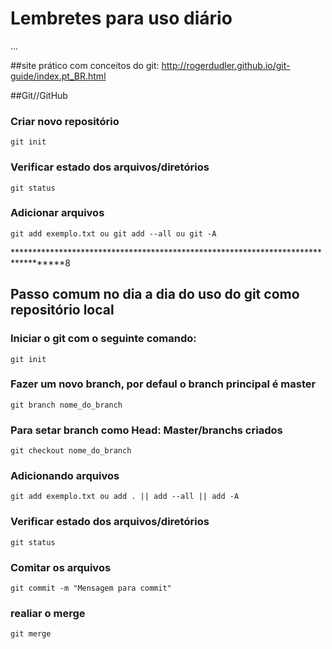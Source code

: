 # Lembretes para uso diário
...

##site prático com conceitos do git:  http://rogerdudler.github.io/git-guide/index.pt_BR.html

##Git//GitHub

### Criar novo repositório

	git init

### Verificar estado dos arquivos/diretórios

	git status


### Adicionar arquivos

	git add exemplo.txt ou git add --all ou git -A
  
  
**********************************************************************************8

## Passo comum no dia a dia do uso do git como repositório local

### Iniciar o git com o seguinte comando:

	git init
  
### Fazer um novo branch, por defaul o branch principal é master

	git branch nome_do_branch
  
### Para setar branch como Head: Master/branchs criados

	git checkout nome_do_branch
  
### Adicionando arquivos

	git add exemplo.txt ou add . || add --all || add -A
  
### Verificar estado dos arquivos/diretórios

	git status
  
### Comitar os arquivos 

	git commit -m "Mensagem para commit"
  
### realiar o merge

	git merge
